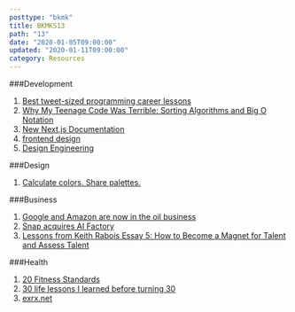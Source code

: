 ```yaml
---
posttype: "bkmk"
title: BKMKS13
path: "13"
date: "2020-01-05T09:00:00"
updated: "2020-01-11T09:00:00"
category: Resources
---
```


###Development
1. [Best tweet-sized programming career lessons](https://dev.to/tlakomy/best-tweet-sized-programming-career-lessons-1de7)
1. [Why My Teenage Code Was Terrible: Sorting Algorithms and Big O Notation](https://www.youtube.com/watch?v=RGuJga2Gl_k)
1. [New Next.js Documentation](https://nextjs.org/blog/new-documentation)
1. [frontend design](https://bradfrost.com/blog/post/frontend-design/)
1. [Design Engineering](https://snook.ca/archives/opinion/design-engineering)

###Design
1. [Calculate colors. Share palettes.](https://calcolor.co/a61236)

###Business
1. [Google and Amazon are now in the oil business](https://www.youtube.com/watch?v=v3n8txX3144)
1. [Snap acquires AI Factory](https://www.producthunt.com/newsletter/3756)
1. [Lessons from Keith Rabois Essay 5: How to Become a Magnet for Talent and Assess Talent](https://delian.io/lessons-5)

###Health
1. [20 Fitness Standards](https://www.bobbymaximus.com/20-fitness-standards/)
1. [30 life lessons I learned before turning 30](https://nesslabs.com/30-life-lessons)
1. [exrx.net](https://exrx.net/)
